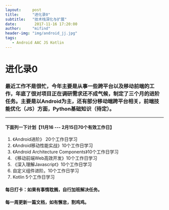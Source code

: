 ```yaml
---
layout:     post
title:      "进化录0"
subtitle:   "技术栈深化与扩展"
date:        2017-11-16 17:20:00
author:     "mifind"
header-img: "img/android_jj.jpg"
tags:
   - Android AAC JS Kotlin
---
```

# 进化录0

### 最近工作不是很忙，今年主要是从事一些跨平台以及移动前端的工作，年底了很对项目正在调研需求还不成气候，制定了三个月的进阶任务。主要是以Android为主，还有部分移动端跨平台相关，前端技能优化（JS）方面，Python基础知识（待定）。

---

#### 下面列一下计划【11月16 --- 2月15日70个有效工作日】
1. 《Android进阶》 20个工作日学习
2. 《Android移动性能实战》10个工作日学习
3. 《Android Architecture Components》10个工作日学习
4. 《移动前端Web高效开发》10个工作日学习
5. 《深入理解Javascript》10个工作日学习
6.  自定义组件进阶。10个工作日学习
7.  Kotlin 5个工作日学习

#### 每日打卡：如果有事情耽搁，自行加班解决任务。  
#### 每一周更新一篇文档，如有懈怠，割鸡鸡。


